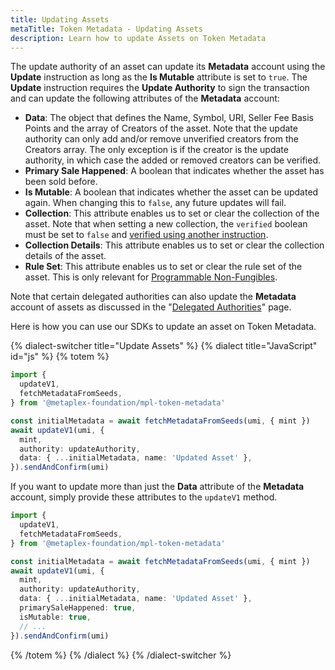 ```yaml
---
title: Updating Assets
metaTitle: Token Metadata - Updating Assets
description: Learn how to update Assets on Token Metadata
---
```


The update authority of an asset can update its **Metadata** account using the **Update** instruction as long as the **Is Mutable** attribute is set to `true`. The **Update** instruction requires the **Update Authority** to sign the transaction and can update the following attributes of the **Metadata** account:

- **Data**: The object that defines the Name, Symbol, URI, Seller Fee Basis Points and the array of Creators of the asset. Note that the update authority can only add and/or remove unverified creators from the Creators array. The only exception is if the creator is the update authority, in which case the added or removed creators can be verified.
- **Primary Sale Happened**: A boolean that indicates whether the asset has been sold before.
- **Is Mutable**: A boolean that indicates whether the asset can be updated again. When changing this to `false`, any future updates will fail.
- **Collection**: This attribute enables us to set or clear the collection of the asset. Note that when setting a new collection, the `verified` boolean must be set to `false` and [verified using another instruction](/token-metadata/collections).
- **Collection Details**: This attribute enables us to set or clear the collection details of the asset.
- **Rule Set**: This attribute enables us to set or clear the rule set of the asset. This is only relevant for [Programmable Non-Fungibles](/token-metadata/pnfts).

Note that certain delegated authorities can also update the **Metadata** account of assets as discussed in the "[Delegated Authorities](/token-metadata/delegates)" page.

Here is how you can use our SDKs to update an asset on Token Metadata.

{% dialect-switcher title="Update Assets" %}
{% dialect title="JavaScript" id="js" %}
{% totem %}

```ts
import {
  updateV1,
  fetchMetadataFromSeeds,
} from '@metaplex-foundation/mpl-token-metadata'

const initialMetadata = await fetchMetadataFromSeeds(umi, { mint })
await updateV1(umi, {
  mint,
  authority: updateAuthority,
  data: { ...initialMetadata, name: 'Updated Asset' },
}).sendAndConfirm(umi)
```

If you want to update more than just the **Data** attribute of the **Metadata** account, simply provide these attributes to the `updateV1` method.

```ts
import {
  updateV1,
  fetchMetadataFromSeeds,
} from '@metaplex-foundation/mpl-token-metadata'

const initialMetadata = await fetchMetadataFromSeeds(umi, { mint })
await updateV1(umi, {
  mint,
  authority: updateAuthority,
  data: { ...initialMetadata, name: 'Updated Asset' },
  primarySaleHappened: true,
  isMutable: true,
  // ...
}).sendAndConfirm(umi)
```

{% /totem %}
{% /dialect %}
{% /dialect-switcher %}
